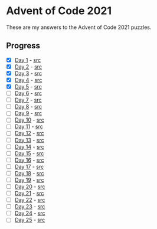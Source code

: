 # Advent of Code 2021 

These are my answers to the Advent of Code 2021 puzzles.

## Progress

- [x] [Day 1](https://adventofcode.com/2021/day/1) - [src](./src/day01)
- [x] [Day 2](https://adventofcode.com/2021/day/2) - [src](./src/day02)
- [x] [Day 3](https://adventofcode.com/2021/day/3) - [src](./src/day03)
- [x] [Day 4](https://adventofcode.com/2021/day/4) - [src](./src/day04)
- [x] [Day 5](https://adventofcode.com/2021/day/5) - [src](./src/day05)
- [ ] [Day 6](https://adventofcode.com/2021/day/6) - [src](./src/day06)
- [ ] [Day 7](https://adventofcode.com/2021/day/7) - [src](./src/day07)
- [ ] [Day 8](https://adventofcode.com/2021/day/8) - [src](./src/day08)
- [ ] [Day 9](https://adventofcode.com/2021/day/9) - [src](./src/day09)
- [ ] [Day 10](https://adventofcode.com/2021/day/10) - [src](./src/day10)
- [ ] [Day 11](https://adventofcode.com/2021/day/11) - [src](./src/day11)
- [ ] [Day 12](https://adventofcode.com/2021/day/12) - [src](./src/day12)
- [ ] [Day 13](https://adventofcode.com/2021/day/13) - [src](./src/day13)
- [ ] [Day 14](https://adventofcode.com/2021/day/14) - [src](./src/day14)
- [ ] [Day 15](https://adventofcode.com/2021/day/15) - [src](./src/day15)
- [ ] [Day 16](https://adventofcode.com/2021/day/16) - [src](./src/day16)
- [ ] [Day 17](https://adventofcode.com/2021/day/17) - [src](./src/day17)
- [ ] [Day 18](https://adventofcode.com/2021/day/18) - [src](./src/day18)
- [ ] [Day 19](https://adventofcode.com/2021/day/19) - [src](./src/day19)
- [ ] [Day 20](https://adventofcode.com/2021/day/20) - [src](./src/day20)
- [ ] [Day 21](https://adventofcode.com/2021/day/21) - [src](./src/day21)
- [ ] [Day 22](https://adventofcode.com/2021/day/22) - [src](./src/day22)
- [ ] [Day 23](https://adventofcode.com/2021/day/23) - [src](./src/day23)
- [ ] [Day 24](https://adventofcode.com/2021/day/24) - [src](./src/day24)
- [ ] [Day 25](https://adventofcode.com/2021/day/25) - [src](./src/day25)
